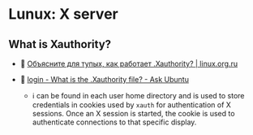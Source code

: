 # Lunux: X server

## What is Xauthority?

- :speech_balloon: [Объясните для тупых, как работает .Xauthority? | linux.org.ru](https://www.linux.org.ru/forum/desktop/9546821)

- :speech_balloon: [login - What is the .Xauthority file? - Ask Ubuntu](https://askubuntu.com/questions/300682/what-is-the-xauthority-file)
	- :information_source: can be found in each user home directory and is used to store credentials in cookies used by `xauth` for authentication of X sessions. Once an X session is started, the cookie is used to authenticate connections to that specific display.